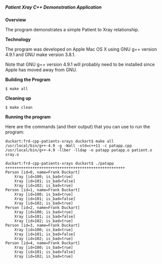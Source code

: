 ##### Patient Xray C++ Demonstration Application

**Overview**

The program demonstrates a simple Patient to Xray
relationship.

**Technology**

The program was developed on Apple Mac OS X using 
GNU g++ version 4.9.1 and GNU make version 3.8.1. 

Note that GNU g++ version 4.9.1 will probably need
to be installed since Apple has moved away from GNU.

**Building the Program**

    $ make all
    
**Cleaning up**

    $ make clean

**Running the program**

Here are the commands (and their output) 
that you can use to run the program:
    
    duckart:frd-cpp-patients-xrays duckart$ make all
    /usr/local/bin/g++-4.9 -g -Wall -std=c++11 -c patapp.cpp
    /usr/local/bin/g++-4.9 -llber -lldap -o patapp patapp.o patient.o xray.o
    
    duckart:frd-cpp-patients-xrays duckart$ ./patapp 
    +++++++++++++++++++++++++++++++++++++++++++++++++++++
    Person [id=0, name=Frank Duckart]
        Xray [id=100; is_bad=true]
        Xray [id=101; is_bad=false]
        Xray [id=102; is_bad=true]
    Person [id=1, name=Frank Duckart]
        Xray [id=100; is_bad=true]
        Xray [id=101; is_bad=false]
        Xray [id=102; is_bad=true]
    Person [id=2, name=Frank Duckart]
        Xray [id=100; is_bad=true]
        Xray [id=101; is_bad=false]
        Xray [id=102; is_bad=true]
    Person [id=3, name=Frank Duckart]
        Xray [id=100; is_bad=true]
        Xray [id=101; is_bad=false]
        Xray [id=102; is_bad=true]
    Person [id=4, name=Frank Duckart]
        Xray [id=100; is_bad=true]
        Xray [id=101; is_bad=false]
        Xray [id=102; is_bad=true]
